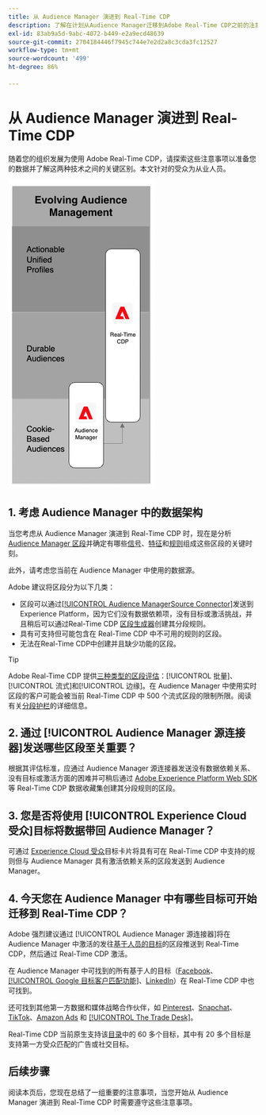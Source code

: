 ```yaml
---
title: 从 Audience Manager 演进到 Real-Time CDP
description: 了解在计划从Audience Manager迁移到Adobe Real-Time CDP之前的注意事项。
exl-id: 83ab9a5d-9abc-4072-b449-e2a9ecd48639
source-git-commit: 2704184446f7945c744e7e2d2a8c3cda3fc12527
workflow-type: tm+mt
source-wordcount: '499'
ht-degree: 86%

---
```


# 从 Audience Manager 演进到 Real-Time CDP

随着您的组织发展为使用 Adobe Real-Time CDP，请探索这些注意事项以准备您的数据并了解这两种技术之间的关键区别。本文针对的受众为从业人员。

![从 Audience Manager 演进到 Real-Time CDP 的示意图](/help/rtcdp/assets/aam-to-rtcdp-evolution.png)

## 1. 考虑 Audience Manager 中的数据架构

当您考虑从 Audience Manager 演进到 Real-Time CDP 时，现在是分析 [Audience Manager 区段](https://experienceleague.adobe.com/docs/audience-manager/user-guide/features/segments/segments-purpose.html)并确定有哪些[信号](https://experienceleague.adobe.com/docs/audience-manager/user-guide/features/data-explorer/data-explorer-understanding-signals.html)、[特征](https://experienceleague.adobe.com/docs/audience-manager/user-guide/features/traits/trait-details-page.html)和[规则](https://experienceleague.adobe.com/docs/audience-manager/user-guide/features/segments/segment-builder.html#segment-builder-section)组成这些区段的关键时刻。

此外，请考虑您当前在 Audience Manager 中使用的数据源。

Adobe 建议将区段分为以下几类：

* 区段可以通过[[!UICONTROL Audience ManagerSource Connector]](/help/sources/connectors/adobe-applications/audience-manager.md)发送到Experience Platform，因为它们没有数据依赖项，没有目标或激活挑战，并且稍后可以通过Real-Time CDP [区段生成器](/help/segmentation/ui/segment-builder.md)创建其分段规则。
* 具有可支持但可能包含在 Real-Time CDP 中不可用的规则的区段。
* 无法在Real-Time CDP中创建并且缺少功能的区段。

>[!TIP]
>
>Adobe Real-Time CDP 提供[三种类型的区段评估](/help/segmentation/home.md#evaluate-segments)：[!UICONTROL 批量]、[!UICONTROL 流式]和[!UICONTROL 边缘]。在 Audience Manager 中使用实时区段的客户可能会被当前 Real-Time CDP 中 500 个流式区段的限制所限。阅读有关[分段护栏](/help/profile/guardrails.md)的详细信息。

## 2. 通过 [!UICONTROL Audience Manager 源连接器]发送哪些区段至关重要？

根据其评估标准，应通过 Audience Manager 源连接器发送没有数据依赖关系、没有目标或激活方面的困难并可稍后通过 [Adobe Experience Platform Web SDK](/help/web-sdk/faq.md) 等 Real-Time CDP 数据收藏集创建其分段规则的区段。

## 3. 您是否将使用 [!UICONTROL Experience Cloud 受众]目标将数据带回 Audience Manager？

可通过 [Experience Cloud 受众](/help/destinations/catalog/adobe/experience-cloud-audiences.md)目标卡片将具有可在 Real-Time CDP 中支持的规则但与 Audience Manager 具有激活依赖关系的区段发送到 Audience Manager。

## 4. 今天您在 Audience Manager 中有哪些目标可开始迁移到 Real-Time CDP？

Adobe 强烈建议通过 [!UICONTROL Audience Manager 源连接器]将在 Audience Manager 中激活的发往[基于人员的目标](https://experienceleague.adobe.com/docs/audience-manager/user-guide/features/destinations/people-based/people-based-destinations-overview.html)的区段推送到 Real-Time CDP，然后通过 Real-Time CDP 激活。

在 Audience Manager 中可找到的所有基于人的目标（[Facebook](/help/destinations/catalog/social/facebook.md)、[[!UICONTROL Google 目标客户匹配功能]](/help/destinations/catalog/advertising/google-customer-match.md)、[LinkedIn](/help/destinations/catalog/social/linkedin.md)）在 Real-Time CDP 中也可找到。

还可找到其他第一方数据和媒体战略合作伙伴，如 [Pinterest](/help/destinations/catalog/advertising/pinterest.md)、[Snapchat](/help/destinations/catalog/advertising/snap-inc.md)、[TikTok](/help/destinations/catalog/social/tiktok.md)、[Amazon Ads](/help/destinations/catalog/advertising/amazon-ads.md) 和 [[!UICONTROL The Trade Desk]](/help/destinations/catalog/advertising/tradedesk.md)。

Real-Time CDP 当前原生支持该[目录](/help/destinations/catalog/overview.md)中的 60 多个目标，其中有 20 多个目标是支持第一方受众匹配的广告或社交目标。

## 后续步骤

阅读本页后，您现在总结了一组重要的注意事项，当您开始从 Audience Manager 演进到 Real-Time CDP 时需要遵守这些注意事项。
